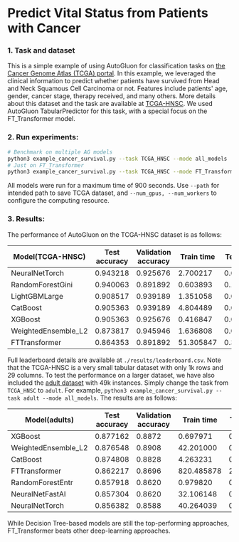 # Predict Vital Status from Patients with Cancer

### 1. Task and dataset

This is a simple example of using AutoGluon for classification tasks on [the Cancer Genome Atlas (TCGA) portal](https://portal.gdc.cancer.gov/). In this example, we leveraged the clinical information to predict whether patients have survived from Head and Neck Squamous Cell Carcinoma or not. Features include patients' age, gender, cancer stage, therapy received, and many others. More details about this dataset and the task are available at [TCGA-HNSC](https://portal.gdc.cancer.gov/projects/TCGA-HNSC). We used AutoGluon TabularPredictor for this task, with a special focus on the FT_Transformer model.

### 2. Run experiments:

```bash
# Benchmark on multiple AG models
python3 example_cancer_survival.py --task TCGA_HNSC --mode all_models
# Just on FT_Transformer 
python3 example_cancer_survival.py --task TCGA_HNSC --mode FT_Transformer
```
All models were run for a maximum time of 900 seconds. Use ```--path``` for intended path to save TCGA dataset, and ```--num_gpus, --num_workers``` to configure the computing resource.

### 3. Results:

The performance of AutoGluon on the TCGA-HNSC dataset is as follows:

Model(TCGA-HNSC) | Test accuracy | Validation accuracy | Train time | Test time  
----  | ----  | ----  | ----  | ---- 
NeuralNetTorch |  0.943218 | 0.925676 | 2.700217 | 0.027071
RandomForestGini |  0.940063 | 0.891892 | 0.603893 | 0.108412
LightGBMLarge |  0.908517 | 0.939189 | 1.351058 |  0.014151 
CatBoost  |  0.905363 | 0.939189 | 4.804489 | 0.025413
XGBoost |  0.905363  | 0.925676 | 0.416847  | 0.027664
WeightedEnsemble_L2 |  0.873817 | 0.945946 | 1.636808  | 0.028049
FTTransformer | 0.864353 | 0.891892 | 51.305847 | 0.384669

Full leaderboard details are available at ```./results/leaderboard.csv```. Note that the TCGA-HNSC is a very small tabular dataset with only 1k rows and 29 columns. To test the performance on a larger dataset, we have also included the [adult dataset](https://archive.ics.uci.edu/ml/datasets/adult) with 49k instances. Simply change the task from ```TCGA_HNSC``` to ```adult```. For example, ``` python3 example_cancer_survival.py --task adult --mode all_models ```. The results are as follows:

Model(adults) | Test accuracy | Validation accuracy | Train time | Test time  
----  | ----  | ----  | ----  | ---- 
XGBoost |  0.877162 | 0.8872 | 0.697971 | 0.038446
WeightedEnsemble_L2 |  0.876548 | 0.8908 | 42.201000 | 0.316964
CatBoost |  0.874808 | 0.8828 | 4.263231 |  0.016138 
FTTransformer  |  0.862217 | 0.8696 | 820.485878 | 2.732730
RandomForestEntr | 0.857918 | 0.8620 | 0.979820 | 0.249948
NeuralNetFastAI | 0.857304 | 0.8620  | 32.106148 | 0.137593
NeuralNetTorch |  0.856382  | 0.8588 | 40.264039   | 0.177079 

While Decision Tree-based models are still the top-performing approaches, FT_Transformer beats other deep-learning approaches.
